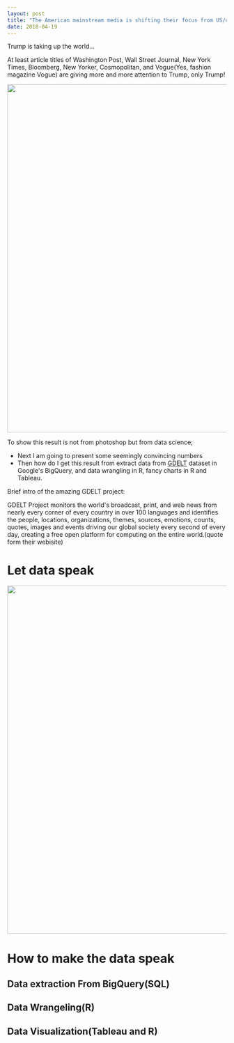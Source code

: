 ```yaml
---
layout: post
title: "The American mainstream media is shifting their focus from US/us to Trump"
date: 2018-04-19
---
```


Trump is taking up the world... 

At least article titles of Washington Post, Wall Street Journal, New York Times, Bloomberg, New Yorker, Cosmopolitan, and Vogue(Yes, fashion magazine Vogue) are giving more and more attention to Trump, only Trump! 

<img src="https://elodielu.github.io/picture/wordcloud.png" width = "800">

To show this result is not from photoshop but from data science;
* Next I am going to present some seemingly convincing numbers 
* Then how do I get this result from extract data from [GDELT](https://www.gdeltproject.org/) dataset in Google's BigQuery, and data wrangling in R, fancy charts in R and Tableau.

Brief intro of the amazing GDELT project: 

GDELT Project monitors the world's broadcast, print, and web news from nearly every corner of every country in over 100 languages and identifies the people, locations, organizations, themes, sources, emotions, counts, quotes, images and events driving our global society every second of every day, creating a free open platform for computing on the entire world.(quote form their webisite)

# Let data speak
<img src="https://elodielu.github.io/picture/data_source.png" width = "800">

# How to make the data speak
## Data extraction From BigQuery(SQL)

## Data Wrangeling(R)

## Data Visualization(Tableau and R)

